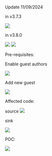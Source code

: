 Update 11/09/2024

in v3.7.3

<img src="https://imgur.com/3C2TafP.png">

in v3.8.0

<img src="https://imgur.com/hcPqJMZ.png">

<img src="https://imgur.com/APJt2mn.png">


Pre-requisites:

Enable guest authors

<img src="https://imgur.com/QbXtubj.png">

Add new guest

<img src="https://imgur.com/uzrUmUS.png">


Affected code:

source
<img src="https://imgur.com/OygHt5u.png">


sink

<img src="https://imgur.com/4XrqV8g.png">


POC:

<img src="https://imgur.com/gyEIyTl.png">
